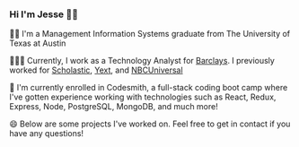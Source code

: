 ### Hi I'm Jesse 👋🏼

🤘🏼 I'm a Management Information Systems graduate from The University of Texas at Austin

🧑🏻‍💻 Currently, I work as a Technology Analyst for [Barclays]([url](https://barclays.com/)). I previously worked for [Scholastic]([url](https://www.scholastic.com/home)), [Yext]([url](https://yext.com/)), and [NBCUniversal]([url](https://www.nbcuniversal.com/))

🌱 I'm currently enrolled in Codesmith, a full-stack coding boot camp where I've gotten experience working with technologies such as React, Redux, Express, Node, PostgreSQL, MongoDB, and much more!  

😄 Below are some projects I've worked on. Feel free to get in contact if you have any questions!
